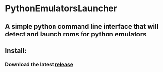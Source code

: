 # PythonEmulatorsLauncher
## A simple python command line interface that will detect and launch roms for python emulators

## Install:
### Download the latest [release](https://github.com/bazthedev/PythonEmulatorsLauncher/releases/latest)